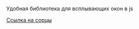 Удобная библиотека для всплывающих окон в js

[Ссылка на сорцы](https://craftpip.github.io/jquery-confirm/)
